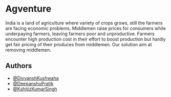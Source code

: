 
# Agventure

India is a land of agriculture where variety of crops grows, still the farmers are facing economic problems. Middlemen raise prices for consumers while underpaying farmers, leaving farmers poor and unproductive. Farmers encounter high production cost in their effort to boost production but hardly get fair pricing of their produces from middlemen. Our solution aim at removing middlemen.


## Authors

- [@DivyanshKushwaha](https://github.com/divyansh-dxn)
- [@DeepanshuPratik](https://github.com/DeepanshuPratik)
- [@KshitizKumarSingh](https://github.com/kshitizsingh452)

